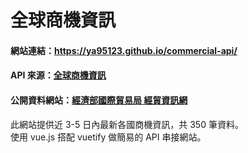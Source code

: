 # 全球商機資訊
#### 網站連結：https://ya95123.github.io/commercial-api/
#### API 來源：[全球商機資訊](https://www.trade.gov.tw/Api/Get/pages?nodeid=45&timeRestrict=true) 
#### 公開資料網站：[經濟部國際貿易局 經貿資訊網](https://www.trade.gov.tw/World/List.aspx?code=7020&nodeID=45&areaID=4&country=b645Lit5ZyL5aSn6Zm4) 
<p>此網站提供近 3-5 日內最新各國商機資訊，共 350 筆資料。 <br>
使用 vue.js 搭配 vuetify 做簡易的 API 串接網站。</p>
